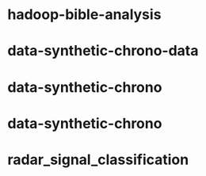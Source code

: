 # hadoop-bible-analysis
# data-synthetic-chrono-data
# data-synthetic-chrono
# data-synthetic-chrono
# radar_signal_classification
